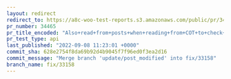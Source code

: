 ```yaml
---
layout: redirect
redirect_to: https://a8c-woo-test-reports.s3.amazonaws.com/public/pr/34465/api/index.html
pr_number: 34465
pr_title_encoded: "Also+read+from+posts+when+reading+from+COT+to+check+for+direct+write"
pr_test_type: api
last_published: "2022-09-08 11:23:01 +0000"
commit_sha: 628e2754f8da69b92d4b9045f7f96ed0f3ea2d16
commit_message: "Merge branch 'update/post_modified' into fix/33158"
branch_name: fix/33158
---
```

